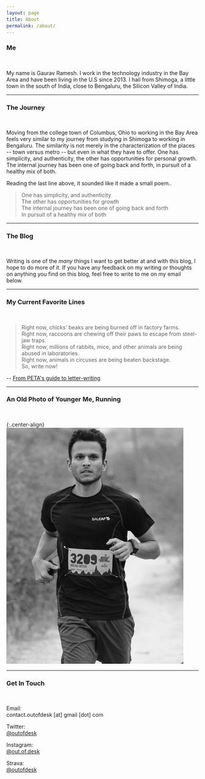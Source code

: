 ```yaml
---
layout: page
title: About
permalink: /about/
---
```


### Me
<br/>

My name is Gaurav Ramesh. I work in the technology industry in the Bay Area and have been living in the U.S since 2013. I hail from Shimoga, a little town in the south of India, close to Bengaluru, the Silicon Valley of India.

*****

### The Journey
<br/>

Moving from the college town of Columbus, Ohio to working in the Bay Area feels very similar to my journey from studying in Shimoga to working in Bengaluru. The similarity is not merely in the characterization of the places -- town versus metro -- but even in what they have to offer. One has simplicity, and authenticity, the other has opportunities for personal growth. The internal journey has been one of going back and forth, in pursuit of a healthy mix of both.

Reading the last line above, it sounded like it made a small poem..

<blockquote>
One has simplicity, and authenticity <br/>
The other has opportunities for growth <br/>
The internal journey has been one of going back and forth <br/>
In pursuit of a healthy mix of both <br/>
</blockquote>

*****

### The Blog
<br/>

Writing is one of the *many* things I want to get better at and with this blog, I hope to do more of it. If you have any feedback on my writing or thoughts on anything you find on this blog, feel free to write to me on my email below.

*****

### My Current Favorite Lines
<br/>

<blockquote>
Right now, chicks’ beaks are being burned off in factory farms. <br/>
Right now, raccoons are chewing off their paws to escape from steel-jaw traps. <br/>
Right now, millions of rabbits, mice, and other animals are being abused in laboratories. <br/>
Right now, animals in circuses are being beaten backstage. <br/>
So, write now!
</blockquote>

-- [From PETA's guide to letter-writing](https://www.peta.org/action/activism-guide/letter-writing/)

*****

### An Old Photo of Younger Me, Running
<br/>

{:.center-align}
![That's me running!](/static/img/running-profile.jpeg)

*****
### Get In Touch
<br/>

Email:
<br/>
contact.outofdesk [at] gmail [dot] com

Twitter:
<br/>
[@outofdesk](https://www.twitter.com/@outofdesk)

Instagram:
<br/>
[@out.of.desk](https://instagram.com/out.of.desk)

Strava:
<br/>
[@outofdesk](https://www.strava.com/athletes/outofdesk)